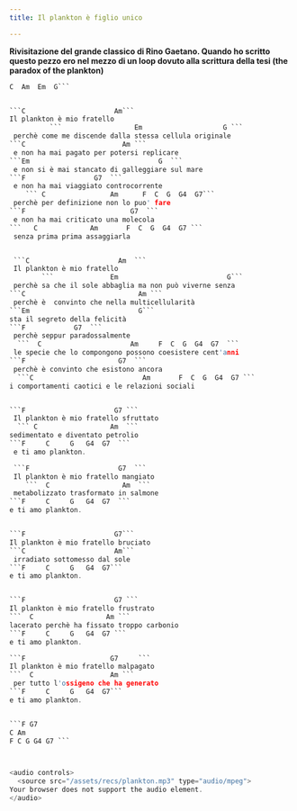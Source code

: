 ```yaml
---
title: Il plankton è figlio unico

---
```

**Rivisitazione del grande classico di Rino Gaetano. Quando ho scritto questo pezzo ero nel mezzo di un loop dovuto alla scrittura della tesi (the paradox of the plankton)**

```C  Am  Em  G
C  Am  Em  G```  


```C                      Am```    
Il plankton è mio fratello   
          ```                  Em                    G ```    
 perchè come me discende dalla stessa cellula originale   
```C                        Am ```  
 e non ha mai pagato per potersi replicare   
```Em                                G  ```  
 e non si è mai stancato di galleggiare sul mare  
```F                 G7  ```  
 e non ha mai viaggiato controcorrente  
    ``` C                Am      F  C  G  G4  G7```    
 perchè per definizione non lo puo' fare  
```F                          G7  ```  
 e non ha mai criticato una molecola  
```   C             Am       F  C  G  G4  G7 ```  
 senza prima prima assaggiarla  


 ```C                      Am  ```  
 Il plankton è mio fratello   
        ```              Em                           G```    
 perchè sa che il sole abbaglia ma non può viverne senza   
```C                            Am ```  
 perchè è  convinto che nella multicellularità  
```Em                           G```    
sta il segreto della felicità   
```F            G7  ```  
 perchè seppur paradossalmente  
  ```  C                      Am     F  C  G  G4  G7  ```   
 le specie che lo compongono possono coesistere cent'anni  
```F                       G7  ```  
 perchè è convinto che esistono ancora  
  ```C                           Am       F  C  G  G4  G7 ```   
i comportamenti caotici e le relazioni sociali  


```F                      G7 ```   
 Il plankton è mio fratello sfruttato  
  ``` C                  Am  ```  
sedimentato e diventato petrolio   
```F     C     G   G4  G7  ```  
 e ti amo plankton.  

 ```F                      G7  ```  
 Il plankton è mio fratello mangiato  
    ```  C                  Am  ```  
 metabolizzato trasformato in salmone  
```F     C     G   G4  G7  ```  
e ti amo plankton.  


```F                      G7```    
Il plankton è mio fratello bruciato  
```C                      Am```    
 irradiato sottomesso dal sole  
```F     C     G   G4  G7```  
e ti amo plankton.  


```F                      G7 ```   
Il plankton è mio fratello frustrato  
```  C                  Am ```    
lacerato perchè ha fissato troppo carbonio  
```F     C     G   G4  G7 ```   
e ti amo plankton.   

```F                     G7     ```  
Il plankton è mio fratello malpagato  
```  C                   Am ```   
 per tutto l'ossigeno che ha generato  
```F     C     G   G4  G7```   
e ti amo plankton.   


```F G7  
C Am  
F C G G4 G7 ```



<audio controls>
  <source src="/assets/recs/plankton.mp3" type="audio/mpeg">
Your browser does not support the audio element.
</audio>
